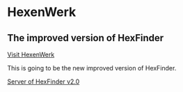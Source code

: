 # HexenWerk
## The improved version of HexFinder

[Visit HexenWerk](https://chrisbohne.github.io/)



This is going to be the new improved version of HexFinder.


[Server of HexFinder v2.0](https://github.com/chrisbohne/HexFinder_v2_server)
